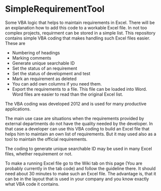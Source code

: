 # SimpleRequirementTool
Some VBA logic that helps to maintain requirements in Excel.
There will be an explanation how to add this code to a workable Excel file.
In not too complex projects, requirment can be stored in a simple list. This repository contains simple VBA coding that makes handling such Excel files easier.
These are
- Numbering of headings
- Marking comments
- Generate unique searchable ID
- Set the status of an requirement
- Set the status of development and test
- Mark an requirement as deleted
- You can add own columns if you need them.
- Export the requirements to a file. This file can be loaded into Word. Word files are easier to read than the original Excel list.

The VBA coding was developed 2012 and is used for many productive applications.

The main use case are situations when the requirements provided by external departments do not have the quality needed by the developer. In that case a developer can use this VBA coding to build an Excel file that helps him to maintain an own list of requirements. But it may used also as a tool to maintain the official requirements.

The coding to generate unique searchable ID may be used in many Excel files, whether requirement or not.

To make a running Excel file go to the Wiki tab on this page (You are probably currently in the tab code) and follow the guideline there. It should need about 30 minutes to make such an Excel file. The advantage is, that it can be in the layout that is used in your company and you know exactly what VBA code it contains.
